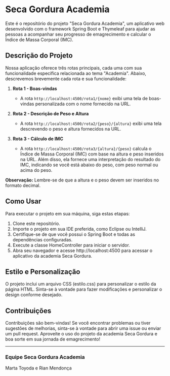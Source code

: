 # Seca Gordura Academia

Este é o repositório do projeto "Seca Gordura Academia", um aplicativo web desenvolvido com o framework Spring Boot e Thymeleaf para ajudar as pessoas a acompanhar seu progresso de emagrecimento e calcular o Índice de Massa Corporal (IMC).

## Descrição do Projeto

Nossa aplicação oferece três rotas principais, cada uma com sua funcionalidade específica relacionada ao tema "Academia". Abaixo, descrevemos brevemente cada rota e sua funcionalidade:

1. **Rota 1 - Boas-vindas**
   - A rota `http://localhost:4500/rota1/{nome}` exibi uma tela de boas-vindas personalizada com o nome fornecido na URL.

2. **Rota 2 - Descrição de Peso e Altura**
   - A rota `http://localhost:4500/rota2/{peso}/{altura}` exibi uma tela descrevendo o peso e altura fornecidos na URL.

3. **Rota 3 - Cálculo de IMC**
   - A rota `http://localhost:4500/rota3/{altura}/{peso}` calcula o Índice de Massa Corporal (IMC) com base na altura e peso inseridos na URL. Além disso, ela fornece uma interpretação do resultado do IMC, indicando se você está abaixo do peso, com peso normal ou acima do peso.

**Observação:** Lembre-se de que a altura e o peso devem ser inseridos no formato decimal.

## Como Usar

Para executar o projeto em sua máquina, siga estas etapas:

1. Clone este repositório.
2. Importe o projeto em sua IDE preferida, como Eclipse ou IntelliJ.
3. Certifique-se de que você possui o Spring Boot e todas as dependências configuradas.
4. Execute a classe HomeController para iniciar o servidor.
5. Abra seu navegador e acesse http://localhost:4500 para acessar o aplicativo da academia Seca Gordura.

## Estilo e Personalização

O projeto inclui um arquivo CSS (estilo.css) para personalizar o estilo da página HTML. Sinta-se à vontade para fazer modificações e personalizar o design conforme desejado.

## Contribuições

Contribuições são bem-vindas! Se você encontrar problemas ou tiver sugestões de melhorias, sinta-se à vontade para abrir uma issue ou enviar um pull request. Aproveite o uso do projeto da academia Seca Gordura e boa sorte em sua jornada de emagrecimento!

---

### Equipe Seca Gordura Academia
Marta Toyoda e Rian Mendonça
